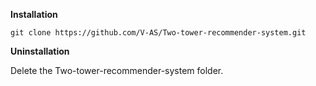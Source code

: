 **Installation**
```
git clone https://github.com/V-AS/Two-tower-recommender-system.git
```

**Uninstallation**

Delete the Two-tower-recommender-system folder.
